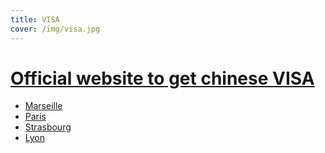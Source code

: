 ```yaml
---
title: VISA
cover: /img/visa.jpg
---
```


# [Official website to get chinese VISA](https://www.visaforchina.org/)

- [Marseille](http://bio.visaforchina.org/MRS2_FR/)
- [Paris](http://bio.visaforchina.org/PAR2_FR/)
- [Strasbourg](http://bio.visaforchina.org/SXB2_FR/)
- [Lyon](http://bio.visaforchina.org/LYS2_FR/)

